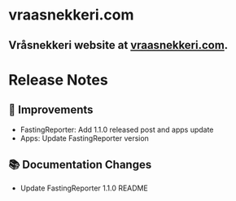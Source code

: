 # vraasnekkeri.com
## Vråsnekkeri website at [vraasnekkeri.com](https://www.vraasnekkeri.com).

# Release Notes
## 🔨 Improvements
- FastingReporter: Add 1.1.0 released post and apps update
- Apps: Update FastingReporter version

## 📚 Documentation Changes
- Update FastingReporter 1.1.0 README
